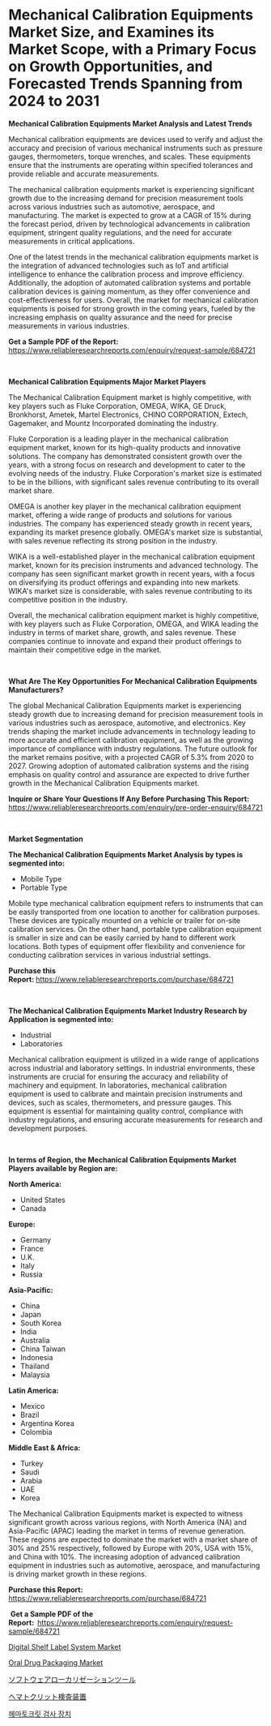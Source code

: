 <p><h1>Mechanical Calibration Equipments Market Size, and Examines its Market Scope, with a Primary Focus on Growth Opportunities, and Forecasted Trends Spanning from 2024 to 2031</h1></p><p><strong>Mechanical Calibration Equipments Market Analysis and Latest Trends</strong></p>
<p><p>Mechanical calibration equipments are devices used to verify and adjust the accuracy and precision of various mechanical instruments such as pressure gauges, thermometers, torque wrenches, and scales. These equipments ensure that the instruments are operating within specified tolerances and provide reliable and accurate measurements.</p><p>The mechanical calibration equipments market is experiencing significant growth due to the increasing demand for precision measurement tools across various industries such as automotive, aerospace, and manufacturing. The market is expected to grow at a CAGR of 15% during the forecast period, driven by technological advancements in calibration equipment, stringent quality regulations, and the need for accurate measurements in critical applications. </p><p>One of the latest trends in the mechanical calibration equipments market is the integration of advanced technologies such as IoT and artificial intelligence to enhance the calibration process and improve efficiency. Additionally, the adoption of automated calibration systems and portable calibration devices is gaining momentum, as they offer convenience and cost-effectiveness for users. Overall, the market for mechanical calibration equipments is poised for strong growth in the coming years, fueled by the increasing emphasis on quality assurance and the need for precise measurements in various industries.</p></p>
<p><strong>Get a Sample PDF of the Report:&nbsp;</strong> <a href="https://www.reliableresearchreports.com/enquiry/request-sample/684721">https://www.reliableresearchreports.com/enquiry/request-sample/684721</a></p>
<p>&nbsp;</p>
<p><strong>Mechanical Calibration Equipments Major Market Players</strong></p>
<p><p>The Mechanical Calibration Equipment market is highly competitive, with key players such as Fluke Corporation, OMEGA, WIKA, GE Druck, Bronkhorst, Ametek, Martel Electronics, CHINO CORPORATION, Extech, Gagemaker, and Mountz Incorporated dominating the industry.</p><p>Fluke Corporation is a leading player in the mechanical calibration equipment market, known for its high-quality products and innovative solutions. The company has demonstrated consistent growth over the years, with a strong focus on research and development to cater to the evolving needs of the industry. Fluke Corporation's market size is estimated to be in the billions, with significant sales revenue contributing to its overall market share.</p><p>OMEGA is another key player in the mechanical calibration equipment market, offering a wide range of products and solutions for various industries. The company has experienced steady growth in recent years, expanding its market presence globally. OMEGA's market size is substantial, with sales revenue reflecting its strong position in the industry.</p><p>WIKA is a well-established player in the mechanical calibration equipment market, known for its precision instruments and advanced technology. The company has seen significant market growth in recent years, with a focus on diversifying its product offerings and expanding into new markets. WIKA's market size is considerable, with sales revenue contributing to its competitive position in the industry.</p><p>Overall, the mechanical calibration equipment market is highly competitive, with key players such as Fluke Corporation, OMEGA, and WIKA leading the industry in terms of market share, growth, and sales revenue. These companies continue to innovate and expand their product offerings to maintain their competitive edge in the market.</p></p>
<p>&nbsp;</p>
<p><strong>What Are The Key Opportunities For Mechanical Calibration Equipments Manufacturers?</strong></p>
<p><p>The global Mechanical Calibration Equipments market is experiencing steady growth due to increasing demand for precision measurement tools in various industries such as aerospace, automotive, and electronics. Key trends shaping the market include advancements in technology leading to more accurate and efficient calibration equipment, as well as the growing importance of compliance with industry regulations. The future outlook for the market remains positive, with a projected CAGR of 5.3% from 2020 to 2027. Growing adoption of automated calibration systems and the rising emphasis on quality control and assurance are expected to drive further growth in the Mechanical Calibration Equipments market.</p></p>
<p><strong>Inquire or Share Your Questions If Any Before Purchasing This Report:</strong> <a href="https://www.reliableresearchreports.com/enquiry/pre-order-enquiry/684721">https://www.reliableresearchreports.com/enquiry/pre-order-enquiry/684721</a></p>
<p>&nbsp;</p>
<p><strong>Market Segmentation</strong></p>
<p><strong>The Mechanical Calibration Equipments Market Analysis by types is segmented into:</strong></p>
<p><ul><li>Mobile Type</li><li>Portable Type</li></ul></p>
<p><p>Mobile type mechanical calibration equipment refers to instruments that can be easily transported from one location to another for calibration purposes. These devices are typically mounted on a vehicle or trailer for on-site calibration services. On the other hand, portable type calibration equipment is smaller in size and can be easily carried by hand to different work locations. Both types of equipment offer flexibility and convenience for conducting calibration services in various industrial settings.</p></p>
<p><strong>Purchase this Report:&nbsp;</strong><a href="https://www.reliableresearchreports.com/purchase/684721">https://www.reliableresearchreports.com/purchase/684721</a></p>
<p>&nbsp;</p>
<p><strong>The Mechanical Calibration Equipments Market Industry Research by Application is segmented into:</strong></p>
<p><ul><li>Industrial</li><li>Laboratories</li></ul></p>
<p><p>Mechanical calibration equipment is utilized in a wide range of applications across industrial and laboratory settings. In industrial environments, these instruments are crucial for ensuring the accuracy and reliability of machinery and equipment. In laboratories, mechanical calibration equipment is used to calibrate and maintain precision instruments and devices, such as scales, thermometers, and pressure gauges. This equipment is essential for maintaining quality control, compliance with industry regulations, and ensuring accurate measurements for research and development purposes.</p></p>
<p>&nbsp;</p>
<p><strong>In terms of Region, the Mechanical Calibration Equipments Market Players available by Region are:</strong></p>
<p>
    <p> <strong> North America: </strong>
        <ul>
            <li>United States</li>
            <li>Canada</li>
        </ul>
        </p> 
    <p> <strong> Europe: </strong>
        <ul>
            <li>Germany</li>
            <li>France</li>
            <li>U.K.</li>
            <li>Italy</li>
            <li>Russia</li>
        </ul>
        </p> 
    <p> <strong> Asia-Pacific: </strong>
        <ul>
            <li>China</li>
            <li>Japan</li>
            <li>South Korea</li>
            <li>India</li>
            <li>Australia</li>
            <li>China Taiwan</li>
            <li>Indonesia</li>
            <li>Thailand</li>
            <li>Malaysia</li>
        </ul>
        </p> 
    <p> <strong> Latin America: </strong>
        <ul>
            <li>Mexico</li>
            <li>Brazil</li>
            <li>Argentina Korea</li>
            <li>Colombia</li>
        </ul>
        </p> 
    <p> <strong> Middle East & Africa: </strong>
        <ul>
            <li>Turkey</li>
            <li>Saudi</li>
            <li>Arabia</li>
            <li>UAE</li>
            <li>Korea</li>
        </ul>
    </p>
    </p>
<p><p>The Mechanical Calibration Equipments market is expected to witness significant growth across various regions, with North America (NA) and Asia-Pacific (APAC) leading the market in terms of revenue generation. These regions are expected to dominate the market with a market share of 30% and 25% respectively, followed by Europe with 20%, USA with 15%, and China with 10%. The increasing adoption of advanced calibration equipment in industries such as automotive, aerospace, and manufacturing is driving market growth in these regions.</p></p>
<p><strong>Purchase this Report: </strong><a href="https://www.reliableresearchreports.com/purchase/684721">https://www.reliableresearchreports.com/purchase/684721</a></p>
<p>&nbsp;<strong>Get a Sample PDF of the Report:&nbsp;&nbsp;</strong><a href="https://www.reliableresearchreports.com/enquiry/request-sample/684721">https://www.reliableresearchreports.com/enquiry/request-sample/684721</a></p>
<p><strong></strong></p>
<p><p><a href="https://view.publitas.com/reportprime-1/digital-shelf-label-system-market-offer-valuable-insights-into-market-size-market-share-market-trends-and-projections-spanning-from-2024-to-2031/">Digital Shelf Label System Market</a></p><p><a href="https://github.com/dx0328/Market-Research-Report-List-1/blob/main/oral-drug-packaging-market.md">Oral Drug Packaging Market</a></p><p><a href="https://medium.com/@yvettelesch/%E3%82%BD%E3%83%95%E3%83%88%E3%82%A6%E3%82%A7%E3%82%A2%E3%83%AD%E3%83%BC%E3%82%AB%E3%83%A9%E3%82%A4%E3%82%BC%E3%83%BC%E3%82%B7%E3%83%A7%E3%83%B3%E3%83%84%E3%83%BC%E3%83%AB%E3%81%AE%E5%B8%82%E5%A0%B4%E8%A6%8F%E6%A8%A1%E3%81%A8%E5%B8%82%E5%A0%B4%E5%8B%95%E5%90%91-%E7%94%A3%E6%A5%AD%E5%85%A8%E4%BD%93%E3%81%AE%E5%AE%8C%E5%85%A8%E3%81%AA%E6%A6%82%E8%A6%81-2024%E5%B9%B4%E3%81%8B%E3%82%892031%E5%B9%B4%E3%81%BE%E3%81%A7-c1f23f8d55f0">ソフトウェアローカリゼーションツール</a></p><p><a href="https://medium.com/@yvettelesch/%E3%83%98%E3%83%9E%E3%83%88%E3%82%AF%E3%83%AA%E3%83%83%E3%83%88%E6%A4%9C%E6%9F%BB%E6%A9%9F%E5%99%A8%E5%B8%82%E5%A0%B4%E3%81%AE%E5%B1%95%E6%9C%9B-%E6%A5%AD%E7%95%8C%E3%81%AE%E6%A6%82%E8%A6%81%E3%81%A8%E4%BA%88%E6%B8%AC-2024%E5%B9%B4%E3%81%8B%E3%82%892031%E5%B9%B4-0bd4f49550c6">ヘマトクリット検査装置</a></p><p><a href="https://medium.com/@henrywheeler53/%ED%97%A4%EB%A7%88%ED%86%A0%ED%81%AC%EB%A6%AC%ED%8A%B8-%ED%85%8C%EC%8A%A4%ED%8A%B8-%EC%9E%A5%EC%B9%98-%EC%8B%9C%EC%9E%A5%EC%9D%80-%EC%8B%9C%EC%9E%A5-%EC%A0%90%EC%9C%A0%EC%9C%A8-%EA%B7%9C%EB%AA%A8-%EB%B0%8F-2031%EB%85%84%EA%B9%8C%EC%A7%80%EC%9D%98-%EC%98%88%EC%83%81-%EC%98%88%EC%B8%A1%EC%97%90-%EC%B4%88%EC%A0%90%EC%9D%84-%EB%A7%9E%EC%B6%A5%EB%8B%88%EB%8B%A4-50ca0114cd3f">헤마토크릿 검사 장치</a></p></p>